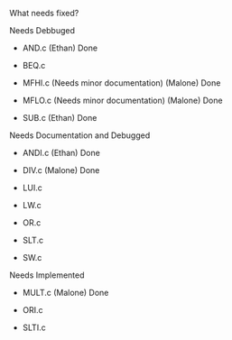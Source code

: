 What needs fixed?

Needs Debbuged

- AND.c         (Ethan) Done

- BEQ.c

- MFHI.c (Needs minor documentation)     (Malone) Done

- MFLO.c (Needs minor documentation)     (Malone) Done

- SUB.c         (Ethan) Done

Needs Documentation and Debugged

- ANDI.c        (Ethan) Done

- DIV.c          (Malone) Done

- LUI.c

- LW.c

- OR.c

- SLT.c

- SW.c

Needs Implemented

- MULT.c         (Malone) Done

- ORI.c

- SLTI.c